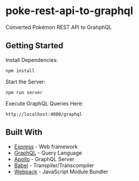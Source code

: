# poke-rest-api-to-graphql
Converted Pokémon REST API to GrahphQL

## Getting Started
Install Dependencies:
```
npm install
```

Start the Server:
```
npm run server
```

Execute GraphQL Queries Here:
```
http://localhost:4000/graphql
```

## Built With

* [Express](https://expressjs.com) - Web framework
* [GraphQL](https://graphql.org) - Query Language
* [Apollo](https://www.apollographql.com/docs/apollo-server) - GraphQL Server
* [Babel](https://babeljs.io) - Transpiler/Transcompiler
* [Webpack](https://webpack.js.org) - JavaScript Module Bundler